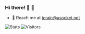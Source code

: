 ### Hi there! 🤠 👋

- 📧 Reach me at jcrain@asocket.net

<img alt="Stats" src="https://github-readme-stats.vercel.app/api?username=DrPepperG&hide_border=true&bg_color=ffffff&count_private=true&show_icons=true&include_all_commits=true">
<img alt="Visitors" src="https://visitor-badge.laobi.icu/badge?page_id=DrPepperG"/>
